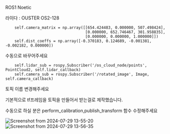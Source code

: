 ROS1 Noetic

라이다 : OUSTER OS2-128

        self.camera_matrix = np.array([[654.424483, 0.000000, 507.498424],
                                       [0.000000, 652.746467, 301.958835],
                                       [0.000000, 0.000000, 1.000000]])
        self.dist_coeffs = np.array([-0.370183, 0.124689, -0.001381, -0.002182, 0.000000])
수동으로 바꾸어주세요


        self.lidar_sub = rospy.Subscriber('/os_cloud_node/points', PointCloud2, self.lidar_callback)
        self.camera_sub = rospy.Subscriber('/rotated_image', Image, self.camera_callback)
토픽 이름 변경해주세요

기본적으로 tf프레임을 토픽을 만들어서 받는걸로 제작했습니다.

수동으로 하실 분은 perform_calibration,publish_transform 함수 수정해주세요

![Screenshot from 2024-07-29 13-55-20](https://github.com/user-attachments/assets/a91bf31b-414f-4efb-8b76-3cfc262e3baf)
![Screenshot from 2024-07-29 13-56-35](https://github.com/user-attachments/assets/0c80f77a-4504-4e3d-8035-70481e8ed4df)
